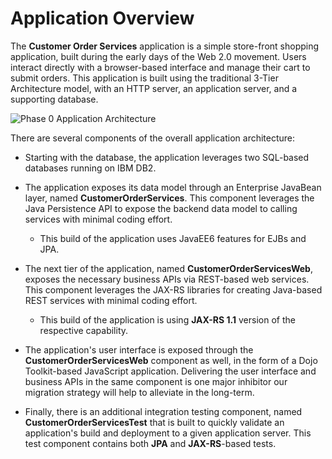 # Application Overview

The **Customer Order Services** application is a simple store-front shopping application, built during the early days of the Web 2.0 movement. Users interact directly with a browser-based interface and manage their cart to submit orders. This application is built using the traditional 3-Tier Architecture model, with an HTTP server, an application server, and a supporting database.

![Phase 0 Application Architecture](https://github.com/ibm-cloud-architecture/refarch-jee/raw/master/static/imgs/apparch-pc-phase0-customerorderservices.png)

There are several components of the overall application architecture:
- Starting with the database, the application leverages two SQL-based databases running on IBM DB2.

- The application exposes its data model through an Enterprise JavaBean layer, named **CustomerOrderServices**. This component leverages the Java Persistence API to expose the backend data model to calling services with minimal coding effort.

  - This build of the application uses JavaEE6 features for EJBs and JPA.

- The next tier of the application, named **CustomerOrderServicesWeb**, exposes the necessary business APIs via REST-based web services. This component leverages the JAX-RS libraries for creating Java-based REST services with minimal coding effort.

  - This build of the application is using **JAX-RS 1.1** version of the respective capability.

- The application's user interface is exposed through the **CustomerOrderServicesWeb** component as well, in the form of a Dojo Toolkit-based JavaScript application. Delivering the user interface and business APIs in the same component is one major inhibitor our migration strategy will help to alleviate in the long-term.

- Finally, there is an additional integration testing component, named **CustomerOrderServicesTest** that is built to quickly validate an application's build and deployment to a given application server. This test component contains both **JPA** and **JAX-RS**-based tests.
